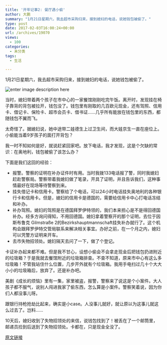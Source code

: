 ```yaml
---
title: '开年记事2: 餐厅遇小偷'
author: 大鹏
summary: "1月21日星期六，我去超市采购归来，接到媳妇的电话，说她钱包被偷了。"
type: post
date: 2017-02-03T16:00:24+00:00
url: /archives/19070
views:
  - 100
categories:
  - 未分类
tags:
  - 生活

---
```

1月21日星期六，我去超市采购归来，接到媳妇的电话，说她钱包被偷了。

![enter image description here][1]

当时，媳妇带着两个孩子在市中心的一家餐馆刚刚吃完午饭。离开时，发现挂在椅子靠背的背包被拉开，钱包没了。钱包里有刚取的几百欧元现金，还有驾照、信用卡、借记卡、保险卡、超市会员卡、借书证……几乎所有能放在钱包里的东西，都随钱包不翼而飞。

太奇怪了。据媳妇说，她中途带二娃德生上过卫生间，而大娃京生一直在座位上。小偷能当着9岁孩子的面打开背包？

我一时不知如何是好，就说赶紧回家吧。放下电话，我才发现，这是个欠缺的常识：在奥地利，钱包被偷了该怎么办？

下面是我们这回的经验：

  * 报警。警察的证明在补办证件时有用。当时我拨133电话报了警，同时我媳妇赶赴警察局。警察带着我媳妇做了笔录，开具了证明，并且告诉我们，这种事情最好在现场等待警察到来。
  * 挂失借记卡和信用卡。警察给了个电话，可以24小时电话挂失奥地利的各种银行卡和信用卡。但是，媳妇的信用卡是德国的，需要给信用卡中心打电话冻结和补办。
  * 补办驾照。媳妇的驾照是在德国拜罗伊特领的，我们本来担心是不是得回德国补办。经多方询问得知，不用回德国。媳妇拿着警察开的那个证明，去位于因斯布鲁克 Gilmstraße 2的Bezirkshauptmannschaft挂失补办就行了。这个机构会跟拜罗伊特交管局联系来解决相关事宜。办好之前，在一个月之内，媳妇可以凭警方证明来开车。
  * 去市失物招领处。媳妇隔天去问了一下，做了个登记。

卡证补办起来都不难。但是我不甘心，设想小偷会不会拿走现金后把钱包扔进附近的垃圾箱？于是我就去餐馆附近的垃圾箱排查。不查不知道，原来市中心有这么多垃圾箱！不管我站住什么位置，几步开外就有个垃圾箱。我用手电扫过几十个大大小小的垃圾箱后，放弃了。还是补办吧。

美剧《成长的烦恼》里有一集，家里被盗，报警，警察来了说这是个小案件。大人孩子都不服气，说别人闯进我家了偷东西，怎么算是小案件。警察笑着说，因为你们人都没事儿呀。

跟银行持枪抢劫比起来，确实是小case。人没事儿就好，就让原以为这事儿就这么过去了。岂料……

10天后，媳妇收到了失物招领处的来信，说钱包找到了！被丢在了一个邮筒里，邮递员捡到后送到了失物招领处。卡都在，只是现金全没了。

 [1]: http://p5.focus.de/img/fotos/crop3612266/51199081-cfreecrop-w1280-h720-ocx0_y44-q75-p5/diebstahl.jpg

[原文链接](http://dapengde.com/archives/19070)


